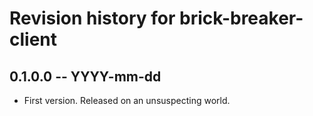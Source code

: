# Revision history for brick-breaker-client

## 0.1.0.0 -- YYYY-mm-dd

* First version. Released on an unsuspecting world.
